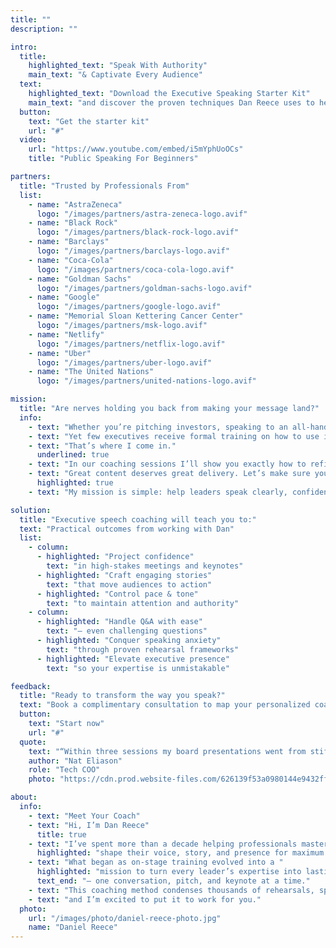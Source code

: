 ```yaml
---
title: ""
description: ""

intro:
  title:
    highlighted_text: "Speak With Authority"
    main_text: "& Captivate Every Audience"
  text:
    highlighted_text: "Download the Executive Speaking Starter Kit"
    main_text: "and discover the proven techniques Dan Reece uses to help leaders command the room."
  button:
    text: "Get the starter kit"
    url: "#"
  video:
    url: "https://www.youtube.com/embed/i5mYphUoOCs"
    title: "Public Speaking For Beginners"

partners:
  title: "Trusted by Professionals From"
  list:
    - name: "AstraZeneca"
      logo: "/images/partners/astra-zeneca-logo.avif"
    - name: "Black Rock"
      logo: "/images/partners/black-rock-logo.avif"
    - name: "Barclays"
      logo: "/images/partners/barclays-logo.avif"
    - name: "Coca-Cola"
      logo: "/images/partners/coca-cola-logo.avif"
    - name: "Goldman Sachs"
      logo: "/images/partners/goldman-sachs-logo.avif"
    - name: "Google"
      logo: "/images/partners/google-logo.avif"
    - name: "Memorial Sloan Kettering Cancer Center"
      logo: "/images/partners/msk-logo.avif"
    - name: "Netlify"
      logo: "/images/partners/netflix-logo.avif"
    - name: "Uber"
      logo: "/images/partners/uber-logo.avif"
    - name: "The United Nations"
      logo: "/images/partners/united-nations-logo.avif"

mission:
  title: "Are nerves holding you back from making your message land?"
  info:
    - text: "Whether you’re pitching investors, speaking to an all‑hands, or stepping onto a global stage, your voice is the instrument that shapes perception."
    - text: "Yet few executives receive formal training on how to use it."
    - text: "That’s where I come in."
      underlined: true
    - text: "In our coaching sessions I’ll show you exactly how to refine your vocal presence, craft compelling narratives, and deliver with authority—so every word resonates."
    - text: "Great content deserves great delivery. Let’s make sure your words move people to action."
      highlighted: true
    - text: "My mission is simple: help leaders speak clearly, confidently, and convincingly whenever the stakes are high."

solution:
  title: "Executive speech coaching will teach you to:"
  text: "Practical outcomes from working with Dan"
  list:
    - column:
      - highlighted: "Project confidence"
        text: "in high‑stakes meetings and keynotes"
      - highlighted: "Craft engaging stories"
        text: "that move audiences to action"
      - highlighted: "Control pace & tone"
        text: "to maintain attention and authority"
    - column:
      - highlighted: "Handle Q&A with ease"
        text: "— even challenging questions"
      - highlighted: "Conquer speaking anxiety"
        text: "through proven rehearsal frameworks"
      - highlighted: "Elevate executive presence"
        text: "so your expertise is unmistakable"

feedback:
  title: "Ready to transform the way you speak?"
  text: "Book a complimentary consultation to map your personalized coaching plan."
  button:
    text: "Start now"
    url: "#"
  quote:
    text: "“Within three sessions my board presentations went from stiff to standout. Dan’s guidance gave me the confidence to own the room.”"
    author: "Nat Eliason"
    role: "Tech COO"
    photo: "https://cdn.prod.website-files.com/626139f53a0980144e9432ff/626139f53a09803f57943386_Nat-Eliason.avif"

about:
  info:
    - text: "Meet Your Coach"
    - text: "Hi, I’m Dan Reece"
      title: true
    - text: "I’ve spent more than a decade helping professionals master the spoken word, guiding executives and performers to "
      highlighted: "shape their voice, story, and presence for maximum impact."
    - text: "What began as on-stage training evolved into a "
      highlighted: "mission to turn every leader’s expertise into lasting influence"
      text_end: "— one conversation, pitch, and keynote at a time."
    - text: "This coaching method condenses thousands of rehearsals, speeches, and workshops into a practical framework you can apply immediately…"
    - text: "and I’m excited to put it to work for you."
  photo:
    url: "/images/photo/daniel-reece-photo.jpg"
    name: "Daniel Reece"
---
```

